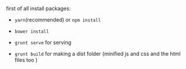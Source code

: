 first of all install packages:
-   `yarn`(recommended) or `npm install`
-   `bower install`

-   `grunt serve` for serving

-   `grunt build` for making a dist folder (minified js and css and the html files too )
